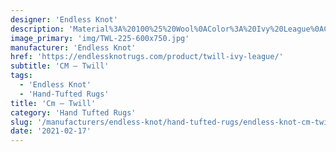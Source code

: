 ```yaml
---
designer: 'Endless Knot'
description: 'Material%3A%20100%25%20Wool%0AColor%3A%20Ivy%20League%0ACollection%3A%20Hand-Tufted%20Collection'
image_primary: 'img/TWL-225-600x750.jpg'
manufacturer: 'Endless Knot'
href: 'https://endlessknotrugs.com/product/twill-ivy-league/'
subtitle: 'CM – Twill'
tags:
  - 'Endless Knot'
  - 'Hand-Tufted Rugs'
title: 'Cm – Twill'
category: 'Hand Tufted Rugs'
slug: '/manufacturers/endless-knot/hand-tufted-rugs/endless-knot-cm-twill'
date: '2021-02-17'
---
```

